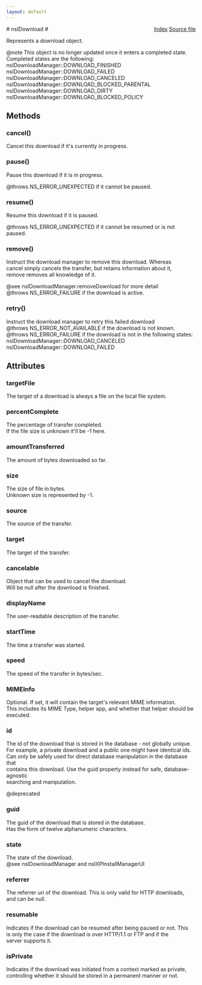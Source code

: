 ```yaml
---
layout: default
---
```

<div class='links' style='float:right'><a href="../index.html">Index</a>
<a href="http://dxr.mozilla.org/mozilla-central/source/toolkit/components/downloads/nsIDownload.idl">Source file</a>
</div>
# nsIDownload #
  
Represents a download object.  
  
@note This object is no longer updated once it enters a completed state.  
      Completed states are the following:    
      nsIDownloadManager::DOWNLOAD_FINISHED    
      nsIDownloadManager::DOWNLOAD_FAILED    
      nsIDownloadManager::DOWNLOAD_CANCELED   
      nsIDownloadManager::DOWNLOAD_BLOCKED_PARENTAL   
      nsIDownloadManager::DOWNLOAD_DIRTY   
      nsIDownloadManager::DOWNLOAD_BLOCKED_POLICY   
  

## Methods ##

### cancel() ###
  
Cancel this download if it's currently in progress.  
  

### pause() ###
  
Pause this download if it is in progress.  
  
@throws NS_ERROR_UNEXPECTED if it cannot be paused.  
  

### resume() ###
  
Resume this download if it is paused.  
  
@throws NS_ERROR_UNEXPECTED if it cannot be resumed or is not paused.  
  

### remove() ###
  
Instruct the download manager to remove this download. Whereas  
cancel simply cancels the transfer, but retains information about it,  
remove removes all knowledge of it.  
  
@see nsIDownloadManager.removeDownload for more detail  
@throws NS_ERROR_FAILURE if the download is active.  
  

### retry() ###
  
Instruct the download manager to retry this failed download  
@throws NS_ERROR_NOT_AVAILABLE if the download is not known.  
@throws NS_ERROR_FAILURE if the download is not in the following states:  
        nsIDownloadManager::DOWNLOAD_CANCELED  
        nsIDownloadManager::DOWNLOAD_FAILED  
  

## Attributes ##

### targetFile ###
  
The target of a download is always a file on the local file system.  
  

### percentComplete ###
  
The percentage of transfer completed.  
If the file size is unknown it'll be -1 here.  
  

### amountTransferred ###
  
The amount of bytes downloaded so far.  
  

### size ###
  
The size of file in bytes.  
Unknown size is represented by -1.  
  

### source ###
  
The source of the transfer.  
  

### target ###
  
The target of the transfer.  
  

### cancelable ###
  
Object that can be used to cancel the download.  
Will be null after the download is finished.  
  

### displayName ###
  
The user-readable description of the transfer.  
  

### startTime ###
  
The time a transfer was started.  
  

### speed ###
  
The speed of the transfer in bytes/sec.  
  

### MIMEInfo ###
  
Optional. If set, it will contain the target's relevant MIME information.  
This includes its MIME Type, helper app, and whether that helper should be  
executed.  
  

### id ###
  
The id of the download that is stored in the database - not globally unique.  
For example, a private download and a public one might have identical ids.  
Can only be safely used for direct database manipulation in the database that  
contains this download. Use the guid property instead for safe, database-agnostic  
searching and manipulation.  
  
@deprecated  
  

### guid ###
  
The guid of the download that is stored in the database.  
Has the form of twelve alphanumeric characters.  
  

### state ###
  
The state of the download.  
@see nsIDownloadManager and nsIXPInstallManagerUI  
  

### referrer ###
  
The referrer uri of the download.  This is only valid for HTTP downloads,  
and can be null.  
  

### resumable ###
  
Indicates if the download can be resumed after being paused or not.  This  
is only the case if the download is over HTTP/1.1 or FTP and if the  
server supports it.  
  

### isPrivate ###
  
Indicates if the download was initiated from a context marked as private,  
controlling whether it should be stored in a permanent manner or not.  
  
